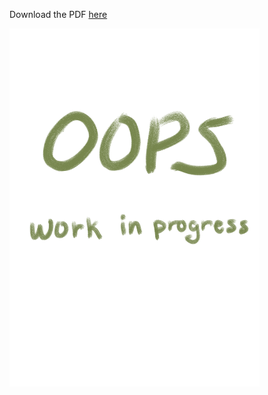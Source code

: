 <object data="KristineZheng.pdf" type="application/pdf" height="842 px" width = "850 px">
  <p>Download the PDF <a href="media/KristineZheng.pdf">here</a></p>
  <img src="oops.png" alt="PDF not found" width="400px">
</object>